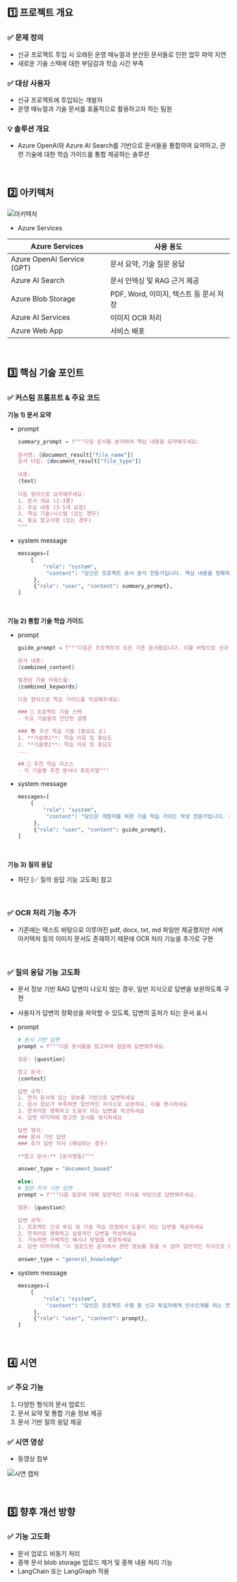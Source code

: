 ## 1️⃣ 프로젝트 개요

### ✅ 문제 정의

- 신규 프로젝트 투입 시 오래된 운영 매뉴얼과 분산된 문서들로 인한 업무 파악 지연
- 새로운 기술 스택에 대한 부담감과 학습 시간 부족

### ✅ 대상 사용자

- 신규 프로젝트에 투입되는 개발자
- 운영 매뉴얼과 기술 문서를 효율적으로 활용하고자 하는 팀원

### 💡 솔루션 개요

- Azure OpenAI와 Azure AI Search를 기반으로 문서들을 통합하여 요약하고, 관련 기술에 대한 학습 가이드를 통합 제공하는 솔루션

<br>

## 2️⃣ 아키텍처

![아키텍처](https://github.com/user-attachments/assets/32925289-b67f-46f5-b7d9-ed807fb89e05)


- Azure Services

| Azure Services | 사용 용도 |
| --- | --- |
| Azure OpenAI Service (GPT) | 문서 요약, 기술 질문 응답 |
| Azure AI Search | 문서 인덱싱 및 RAG 근거 제공 |
| Azure Blob Storage | PDF, Word, 이미지, 텍스트 등 문서 저장 |
| Azure AI Services | 이미지 OCR 처리 |
| Azure Web App | 서비스 배포 |

<br>

## 3️⃣ 핵심 기술 포인트

### ✅ 커스텀 프롬프트 & 주요 코드

**기능 1) 문서 요약**

- prompt
    
    ```python
    summary_prompt = f"""다음 문서를 분석하여 핵심 내용을 요약해주세요:
    																	
    문서명: {document_result["file_name"]}
    문서 타입: {document_result["file_type"]}
    																	
    내용:
    {text}
    																	
    다음 형식으로 요약해주세요:
    1. 문서 개요 (2-3줄)
    2. 주요 내용 (3-5개 요점)
    3. 핵심 기술/시스템 (있는 경우)
    4. 중요 참고사항 (있는 경우)
   """
    ```
    
- system message
    
    ```python
    messages=[
        {
            "role": "system",
             "content": "당신은 프로젝트 문서 분석 전문가입니다. 핵심 내용을 정확하고 간결하게 요약합니다.",
         },
         {"role": "user", "content": summary_prompt},
    ]
    ```

<br>

**기능 2) 통합 기술 학습 가이드**

- prompt
    
    ```python
    guide_prompt = f"""다음은 프로젝트의 모든 기존 문서들입니다. 이를 바탕으로 신규 투입자를 위한 기술 학습 가이드를 작성해주세요.
    
    문서 내용:
    {combined_content}
    
    발견된 기술 키워드들:
    {combined_keywords}
    
    다음 형식으로 학습 가이드를 작성해주세요:
    
    ### 🚀 프로젝트 기술 스택
    - 주요 기술들의 간단한 설명
    
    ### 📚 우선 학습 기술 (중요도 순)
    1. **기술명1**: 학습 이유 및 중요도
    2. **기술명2**: 학습 이유 및 중요도
    ...
    
    ## 📖 추천 학습 리소스
    - 각 기술별 추천 문서나 튜토리얼"""
    ```
    
- system message
    
    ```python
    messages=[
        {
            "role": "system",
             "content": "당신은 개발자를 위한 기술 학습 가이드 작성 전문가입니다. 제공된 문서를 통합하여 신규 투입자를 위한 기술 학습 가이드를 작성합니다.",
         },
         {"role": "user", "content": guide_prompt},
    ]
    ```

<br>

**기능 3) 질의 응답**

- 하단 [✅ 질의 응답 기능 고도화] 참고

<br> 

### ✅ OCR 처리 기능 추가

- 기존에는 텍스트 바탕으로 이루어진 pdf, docx, txt, md 파일만 제공했지만 서버 아키텍처 등의 이미지 문서도 존재하기 때문에 OCR 처리 기능을 추가로 구현

<br>

### ✅ 질의 응답 기능 고도화

- 문서 정보 기반 RAG 답변이 나오지 않는 경우, 일반 지식으로 답변을 보완하도록 구현
- 사용자가 답변의 정확성을 파악할 수 있도록, 답변의 출처가 되는 문서 표시
- prompt
    
    ```python
    # 문서 기반 답변
    prompt = f"""다음 문서들을 참고하여 질문에 답변해주세요.
    
    질문: {question}
    
    참고 문서:
    {context}
    
    답변 규칙:
    1. 먼저 문서에 있는 정보를 기반으로 답변하세요
    2. 문서 정보가 부족하면 일반적인 지식으로 보완하되, 이를 명시하세요
    3. 한국어로 명확하고 도움이 되는 답변을 작성하세요
    4. 답변 마지막에 참고한 문서를 명시하세요
    
    답변 형식:
    ### 문서 기반 답변
    ### 추가 일반 지식 (해당하는 경우)
    
    **참고 문서:** [문서명들]"""
    
    answer_type = "document_based"
    
    else:
    # 일반 지식 기반 답변
    prompt = f"""다음 질문에 대해 일반적인 지식을 바탕으로 답변해주세요.
    
    질문: {question}
    
    답변 규칙:
    1. 프로젝트 신규 투입 및 기술 학습 관점에서 도움이 되는 답변을 제공하세요
    2. 한국어로 명확하고 실용적인 답변을 작성하세요
    3. 가능하면 구체적인 예시나 방법을 포함하세요
    4. 답변 마지막에 "※ 업로드된 문서에서 관련 정보를 찾을 수 없어 일반적인 지식으로 답변했습니다."라고 명시하세요"""
    
    answer_type = "general_knowledge"
    ```
    
- system message
    
    ```python
    messages=[
        {
            "role": "system",
             "content": "당신은 프로젝트 수행 중 신규 투입자에게 인수인계를 하는 전문가입니다. 기술 문서와 일반 지식을 활용하여 신규 투입자에게 도움이 되는 답변을 제공합니다.",
         },
         {"role": "user", "content": prompt},
    ]
    ```


<br>

## 4️⃣ 시연

### ✅ 주요 기능

1. 다양한 형식의 문서 업로드
2. 문서 요약 및 통합 기술 정보 제공
3. 문서 기반 질의 응답 제공

### ✅ 시연 영상

- 동영상 첨부

![시연 캡처](https://github.com/user-attachments/assets/68704dd6-c5a3-421e-a7b2-be18e5ac991c)

<br>

## 5️⃣ 향후 개선 방향

### ✅ 기능 고도화

- 문서 업로드 비동기 처리
- 중복 문서 blob storage 업로드 제거 및 중복 내용 처리 기능
- LangChain 또는 LangGraph 적용
